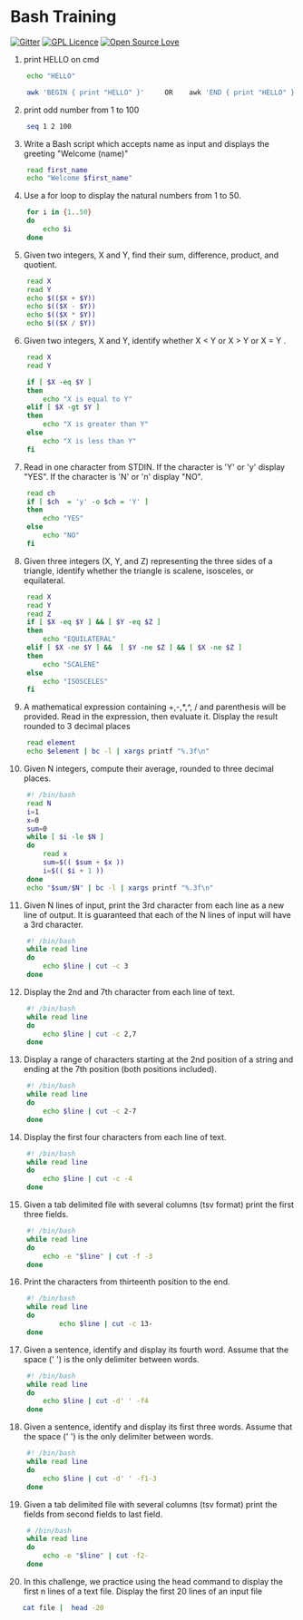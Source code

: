 #                           Bash Training 
[![Gitter](https://badges.gitter.im/BookOmatic/community.svg)](https://gitter.im/BookOmatic/community?utm_source=badge&utm_medium=badge&utm_campaign=pr-badge)
[![GPL Licence](https://badges.frapsoft.com/os/gpl/gpl.svg?v=103)](https://opensource.org/licenses/GPL-3.0/)
[![Open Source Love](https://badges.frapsoft.com/os/v1/open-source.svg?v=103)](https://github.com/ellerbrock/open-source-badges/)

1. print HELLO on cmd
```bash
    echo "HELLO" 
```
```bash
    awk 'BEGIN { print "HELLO" }'     OR    awk 'END { print "HELLO" }'
```

2. print odd number from 1 to 100
```bash
    seq 1 2 100
```
3. Write a Bash script which accepts  name as input and displays the greeting "Welcome (name)"
```bash
    read first_name
    echo "Welcome $first_name"
```
4. Use a for loop to display the natural numbers from 1 to 50.
```bash
    for i in {1..50}
    do
        echo $i
    done
```
5. Given two integers,  X and Y, find their sum, difference, product, and quotient.
```bash
    read X
    read Y
    echo $(($X + $Y))
    echo $(($X - $Y))
    echo $(($X * $Y))
    echo $(($X / $Y))
```
6. Given two integers,  X and Y, identify whether X < Y or X > Y or X = Y .
```bash
    read X
    read Y

    if [ $X -eq $Y ]
    then
        echo "X is equal to Y"
    elif [ $X -gt $Y ]
    then 
        echo "X is greater than Y"
    else
        echo "X is less than Y"
    fi
```
7. Read in one character from STDIN. If the character is 'Y' or 'y' display "YES". If the character is 'N' or 'n' display "NO".
```bash
    read ch
    if [ $ch  = 'y' -o $ch = 'Y' ]
    then 
        echo "YES"
    else 
        echo "NO"
    fi
```
8. Given three integers (X, Y, and Z) representing the three sides of a triangle, identify whether the triangle is scalene, isosceles, or equilateral.
```bash
    read X
    read Y
    read Z
    if [ $X -eq $Y ] && [ $Y -eq $Z ]
    then
        echo "EQUILATERAL"
    elif [ $X -ne $Y ] &&  [ $Y -ne $Z ] && [ $X -ne $Z ]
    then
        echo "SCALENE"
    else
        echo "ISOSCELES"
    fi
```
9. A mathematical expression containing +,-,*,^, / and parenthesis will be provided. Read in the expression, then evaluate it. Display the result rounded to  3 decimal places
```bash
    read element
    echo $element | bc -l | xargs printf "%.3f\n"
``` 
10. Given N integers, compute their average, rounded to three decimal places.
```bash
    #! /bin/bash
    read N
    i=1
    x=0
    sum=0
    while [ $i -le $N ]
    do
        read x
        sum=$(( $sum + $x ))
        i=$(( $i + 1 ))
    done
    echo "$sum/$N" | bc -l | xargs printf "%.3f\n"
```

11. Given  N lines of input, print the  3rd character from each line as a new line of output. It is guaranteed that each of the N  lines of input will have a  3rd character.
```bash
    #! /bin/bash
    while read line
    do
        echo $line | cut -c 3
    done
```

12. Display the 2nd  and 7th  character from each line of text.
```bash
    #! /bin/bash
    while read line
    do
        echo $line | cut -c 2,7
    done
```

13. Display a range of characters starting at the  2nd position of a string and ending at the  7th position (both positions included).
```bash
    #! /bin/bash
    while read line
    do
        echo $line | cut -c 2-7
    done
```

14. Display the first four characters from each line of text.
```bash
    #! /bin/bash
    while read line
    do 
        echo $line | cut -c -4
    done
```

15. Given a tab delimited file with several columns (tsv format) print the first three fields.
```bash
    #! /bin/bash
    while read line
    do
        echo -e "$line" | cut -f -3
    done
```
16. Print the characters from thirteenth position to the end.
```bash
    #! /bin/bash
    while read line
    do 
            echo $line | cut -c 13-
    done
```
17. Given a sentence, identify and display its fourth word. Assume that the space (' ') is the only delimiter between words.
```bash
    #! /bin/bash
    while read line
    do
        echo $line | cut -d' ' -f4
    done
```
18. Given a sentence, identify and display its first three words. Assume that the space (' ') is the only delimiter between words.
```bash
    #! /bin/bash
    while read line
    do
        echo $line | cut -d' ' -f1-3
    done     
```
19. Given a tab delimited file with several columns (tsv format) print the fields from second fields to last field.
```bash
    # /bin/bash
    while read line
    do
        echo -e "$line" | cut -f2-
    done
```
20. In this challenge, we practice using the head command to display the first  n lines of a text file.
Display the first  20 lines of an input file
```bash
   cat file |  head -20
```